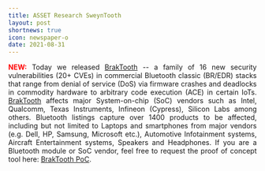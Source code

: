 ```yaml
---
title: ASSET Research SweynTooth
layout: post
shortnews: true
icon: newspaper-o
date: 2021-08-31
---
```

<p style="text-align:justify">
<font color="red"><b>NEW:</b></font>
Today we released <a href="https://www.braktooth.com">BrakTooth</a> -- a family of 16 new security
vulnerabilities (20+ CVEs) in commercial Bluetooth classic (BR/EDR) stacks that range from
denial of service (DoS) via firmware crashes and deadlocks in commodity hardware to arbitrary
code execution (ACE) in certain IoTs. <a href="https://www.braktooth.com">BrakTooth</a> affects major
System-on-chip (SoC) vendors such as Intel, Qualcomm, Texas Instruments, Infineon (Cypress),
Silicon Labs among others. Bluetooth listings capture over 1400 products to be affected, including
but not limited to Laptops and smartphones from major vendors (e.g. Dell, HP, Samsung, Microsoft etc.),
Automotive Infotainment systems, Aircraft Entertainment systems, Speakers and Headphones.
If you are a Bluetooth module or SoC vendor, feel free to request the proof of concept tool here:
<a href="https://poc.braktooth.com">BrakTooth PoC</a>.
</p>


